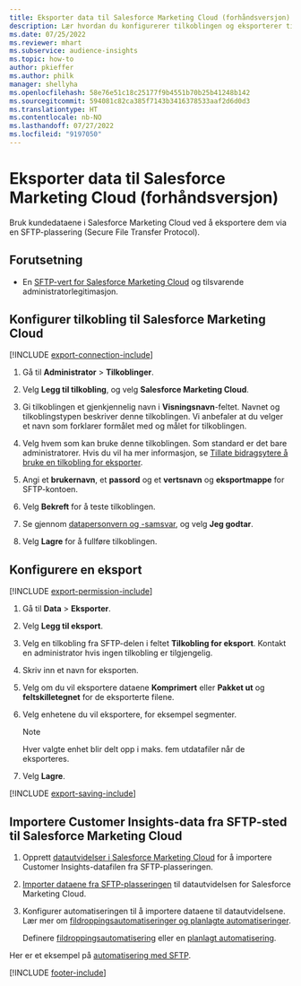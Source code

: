 ```yaml
---
title: Eksporter data til Salesforce Marketing Cloud (forhåndsversjon)
description: Lær hvordan du konfigurerer tilkoblingen og eksporterer til Salesforce Marketing Cloud.
ms.date: 07/25/2022
ms.reviewer: mhart
ms.subservice: audience-insights
ms.topic: how-to
author: pkieffer
ms.author: philk
manager: shellyha
ms.openlocfilehash: 58e76e51c18c25177f9b4551b70b25b41248b142
ms.sourcegitcommit: 594081c82ca385f7143b3416378533aaf2d6d0d3
ms.translationtype: HT
ms.contentlocale: nb-NO
ms.lasthandoff: 07/27/2022
ms.locfileid: "9197050"
---
```

# <a name="export-data-to-salesforce-marketing-cloud-preview"></a>Eksporter data til Salesforce Marketing Cloud (forhåndsversjon)

Bruk kundedataene i Salesforce Marketing Cloud ved å eksportere dem via en SFTP-plassering (Secure File Transfer Protocol).

## <a name="prerequisites"></a>Forutsetning

- En [SFTP-vert for Salesforce Marketing Cloud](https://help.salesforce.com/articleView?id=sf.mc_es_configure_enhanced_ftp.htm&type=5) og tilsvarende administratorlegitimasjon.

## <a name="set-up-connection-to-salesforce-marketing-cloud"></a>Konfigurer tilkobling til Salesforce Marketing Cloud

[!INCLUDE [export-connection-include](includes/export-connection-admn.md)]

1. Gå til **Administrator** > **Tilkoblinger**.

1. Velg **Legg til tilkobling**, og velg **Salesforce Marketing Cloud**.

1. Gi tilkoblingen et gjenkjennelig navn i **Visningsnavn**-feltet. Navnet og tilkoblingstypen beskriver denne tilkoblingen. Vi anbefaler at du velger et navn som forklarer formålet med og målet for tilkoblingen.

1. Velg hvem som kan bruke denne tilkoblingen. Som standard er det bare administratorer. Hvis du vil ha mer informasjon, se [Tillate bidragsytere å bruke en tilkobling for eksporter](connections.md#allow-contributors-to-use-a-connection-for-exports).

1. Angi et **brukernavn**, et **passord** og et **vertsnavn** og **eksportmappe** for SFTP-kontoen.

1. Velg **Bekreft** for å teste tilkoblingen.

1. Se gjennom [datapersonvern og -samsvar](connections.md#data-privacy-and-compliance), og velg **Jeg godtar**.

1. Velg **Lagre** for å fullføre tilkoblingen.

## <a name="configure-an-export"></a>Konfigurere en eksport

[!INCLUDE [export-permission-include](includes/export-permission.md)]

1. Gå til **Data** > **Eksporter**.

1. Velg **Legg til eksport**.

1. Velg en tilkobling fra SFTP-delen i feltet **Tilkobling for eksport**. Kontakt en administrator hvis ingen tilkobling er tilgjengelig.

1. Skriv inn et navn for eksporten.

1. Velg om du vil eksportere dataene **Komprimert** eller **Pakket ut** og **feltskilletegnet** for de eksporterte filene.

1. Velg enhetene du vil eksportere, for eksempel segmenter.

   > [!NOTE]
   > Hver valgte enhet blir delt opp i maks. fem utdatafiler når de eksporteres.

1. Velg **Lagre**.

[!INCLUDE [export-saving-include](includes/export-saving.md)]

## <a name="import-customer-insights-data-from-sftp-location-to-salesforce-marketing-cloud"></a>Importere Customer Insights-data fra SFTP-sted til Salesforce Marketing Cloud

1. Opprett [datautvidelser i Salesforce Marketing Cloud](https://help.salesforce.com/articleView?id=sf.mc_es_create_data_extension.htm&type=5) for å importere Customer Insights-datafilen fra SFTP-plasseringen.

2. [Importer dataene fra SFTP-plasseringen](https://help.salesforce.com/articleView?id=sf.mc_es_import_data_extension_classic.htm&type=5) til datautvidelsen for Salesforce Marketing Cloud.

3. Konfigurer automatiseringen til å importere dataene til datautvidelsene. Lær mer om [fildroppingsautomatiseringer og planlagte automatiseringer](https://help.salesforce.com/articleView?id=sf.mc_as_triggered_automations.htm&type=5).

   Definere [fildroppingsautomatisering](https://help.salesforce.com/articleView?id=sf.mc_as_define_a_triggered_automation.htm&type=5) eller en [planlagt automatisering](https://help.salesforce.com/articleView?id=sf.mc_as_define_a_scheduled_automation.htm&type=5).

Her er et eksempel på [automatisering med SFTP](https://help.salesforce.com/articleView?id=sf.mc_as_ftp_and_triggered_automation_scenario.htm&type=5).

[!INCLUDE [footer-include](includes/footer-banner.md)]
